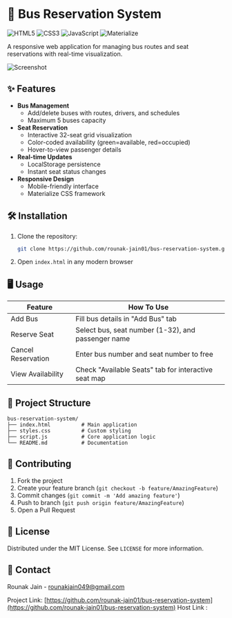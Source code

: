 # 🚌 Bus Reservation System

![HTML5](https://img.shields.io/badge/HTML5-E34F26?style=flat&logo=html5&logoColor=white)
![CSS3](https://img.shields.io/badge/CSS3-1572B6?style=flat&logo=css3&logoColor=white)
![JavaScript](https://img.shields.io/badge/JavaScript-F7DF1E?style=flat&logo=javascript&logoColor=black)
![Materialize](https://img.shields.io/badge/Materialize-EE6E73?style=flat&logo=material-design&logoColor=white)

A responsive web application for managing bus routes and seat reservations with real-time visualization.

![Screenshot](screenshot.png) <!-- Add actual screenshot later -->

## ✨ Features

- **Bus Management**
  - Add/delete buses with routes, drivers, and schedules
  - Maximum 5 buses capacity
- **Seat Reservation**
  - Interactive 32-seat grid visualization
  - Color-coded availability (green=available, red=occupied)
  - Hover-to-view passenger details
- **Real-time Updates**
  - LocalStorage persistence
  - Instant seat status changes
- **Responsive Design**
  - Mobile-friendly interface
  - Materialize CSS framework

## 🛠️ Installation

1. Clone the repository:
   ```bash
   git clone https://github.com/rounak-jain01/bus-reservation-system.git
   ```
2. Open `index.html` in any modern browser

## 🖥️ Usage

| Feature              | How To Use                                                                 |
|----------------------|---------------------------------------------------------------------------|
| Add Bus              | Fill bus details in "Add Bus" tab                                         |
| Reserve Seat         | Select bus, seat number (1-32), and passenger name                       |
| Cancel Reservation   | Enter bus number and seat number to free                                  |
| View Availability    | Check "Available Seats" tab for interactive seat map                     |

## 📂 Project Structure

```
bus-reservation-system/
├── index.html          # Main application
├── styles.css          # Custom styling
├── script.js           # Core application logic
└── README.md           # Documentation
```

## 🤝 Contributing

1. Fork the project
2. Create your feature branch (`git checkout -b feature/AmazingFeature`)
3. Commit changes (`git commit -m 'Add amazing feature'`)
4. Push to branch (`git push origin feature/AmazingFeature`)
5. Open a Pull Request

## 📜 License

Distributed under the MIT License. See `LICENSE` for more information.

## 📧 Contact

Rounak Jain - [rounakjain049@gmail.com](mailto:rounakjain049@gmail.com)

Project Link: [https://github.com/rounak-jain01/bus-reservation-system](https://github.com/rounak-jain01/bus-reservation-system)
Host Link : 
